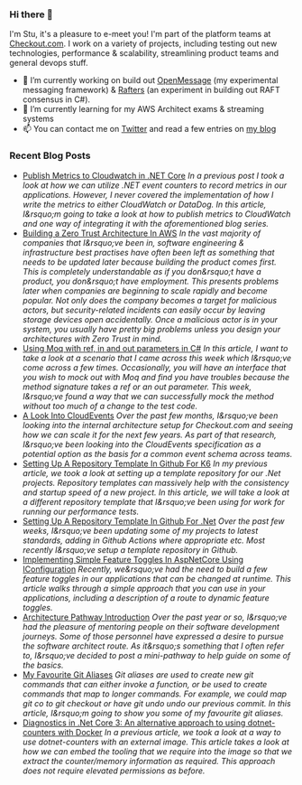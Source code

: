 ### Hi there 👋

I'm Stu, it's a pleasure to e-meet you! I'm part of the platform teams at [Checkout.com](https://www.checkout.com). I work on a variety of projects, including testing out new technologies, performance & scalability, streamlining product teams and general devops stuff.

- 🔭 I’m currently working on build out [OpenMessage](https://github.com/im5tu/OpenMessage) (my experimental messaging framework) & [Rafters](https://github.com/im5tu/Rafters) (an experiment in building out RAFT consensus in C#).
- 🌱 I’m currently learning for my AWS Architect exams & streaming systems
- 📫 You can contact me on [Twitter](https://twitter.com/im5tu) and read a few entries on [my blog](https://im5tu.io)

### Recent Blog Posts
<!--START_SECTION:feed-->
- [Publish Metrics to Cloudwatch in .NET Core](https:&#x2F;&#x2F;im5tu.io&#x2F;article&#x2F;2020&#x2F;12&#x2F;publish-metrics-to-cloudwatch-in-.net-core&#x2F;) 
*In a previous post I took a look at how we can utilize .NET event counters to record metrics in our applications. However, I never covered the implementation of how I write the metrics to either CloudWatch or DataDog. In this article, I&amp;rsquo;m going to take a look at how to publish metrics to CloudWatch and one way of integrating it with the aforementioned blog series.*
- [Building a Zero Trust Architecture In AWS](https:&#x2F;&#x2F;im5tu.io&#x2F;article&#x2F;2020&#x2F;12&#x2F;building-a-zero-trust-architecture-in-aws&#x2F;) 
*In the vast majority of companies that I&amp;rsquo;ve been in, software engineering &amp; infrastructure best practises have often been left as something that needs to be updated later because building the product comes first. This is completely understandable as if you don&amp;rsquo;t have a product, you don&amp;rsquo;t have employment. This presents problems later when companies are beginning to scale rapidly and become popular. Not only does the company becomes a target for malicious actors, but security-related incidents can easily occur by leaving storage devices open accidentally. Once a malicious actor is in your system, you usually have pretty big problems unless you design your architectures with Zero Trust in mind.*
- [Using Moq with ref, in and out parameters in C#](https:&#x2F;&#x2F;im5tu.io&#x2F;article&#x2F;2020&#x2F;11&#x2F;using-moq-with-ref-in-and-out-parameters-in-c&#x2F;) 
*In this article, I want to take a look at a scenario that I came across this week which I&amp;rsquo;ve come across a few times. Occasionally, you will have an interface that you wish to mock out with Moq and find you have troubles because the method signature takes a ref or an out parameter. This week, I&amp;rsquo;ve found a way that we can successfully mock the method without too much of a change to the test code.*
- [A Look Into CloudEvents](https:&#x2F;&#x2F;im5tu.io&#x2F;article&#x2F;2020&#x2F;11&#x2F;a-look-into-cloudevents&#x2F;) 
*Over the past few months, I&amp;rsquo;ve been looking into the internal architecture setup for Checkout.com and seeing how we can scale it for the next few years. As part of that research, I&amp;rsquo;ve been looking into the CloudEvents specification as a potential option as the basis for a common event schema across teams.*
- [Setting Up A Repository Template In Github For K6](https:&#x2F;&#x2F;im5tu.io&#x2F;article&#x2F;2020&#x2F;10&#x2F;setting-up-a-repository-template-in-github-for-k6&#x2F;) 
*In my previous article, we took a look at setting up a template repository for our .Net projects. Repository templates can massively help with the consistency and startup speed of a new project. In this article, we will take a look at a different repository template that I&amp;rsquo;ve been using for work for running our performance tests.*
- [Setting Up A Repository Template In Github For .Net](https:&#x2F;&#x2F;im5tu.io&#x2F;article&#x2F;2020&#x2F;10&#x2F;setting-up-a-repository-template-in-github-for-.net&#x2F;) 
*Over the past few weeks, I&amp;rsquo;ve been updating some of my projects to latest standards, adding in Github Actions where appropriate etc. Most recently I&amp;rsquo;ve setup a template repository in Github.*
- [Implementing Simple Feature Toggles In AspNetCore Using IConfiguration](https:&#x2F;&#x2F;im5tu.io&#x2F;article&#x2F;2020&#x2F;08&#x2F;implementing-simple-feature-toggles-in-aspnetcore-using-iconfiguration&#x2F;) 
*Recently, we&amp;rsquo;ve had the need to build a few feature toggles in our applications that can be changed at runtime. This article walks through a simple approach that you can use in your applications, including a description of a route to dynamic feature toggles.*
- [Architecture Pathway Introduction](https:&#x2F;&#x2F;im5tu.io&#x2F;article&#x2F;2020&#x2F;07&#x2F;architecture-pathway-introduction&#x2F;) 
*Over the past year or so, I&amp;rsquo;ve had the pleasure of mentoring people on their software development journeys. Some of those personnel have expressed a desire to pursue the software architect route. As it&amp;rsquo;s something that I often refer to, I&amp;rsquo;ve decided to post a mini-pathway to help guide on some of the basics.*
- [My Favourite Git Aliases](https:&#x2F;&#x2F;im5tu.io&#x2F;article&#x2F;2020&#x2F;07&#x2F;my-favourite-git-aliases&#x2F;) 
*Git aliases are used to create new git commands that can either invoke a function, or be used to create commands that map to longer commands. For example, we could map git co to git checkout or have git undo undo our previous commit. In this article, I&amp;rsquo;m going to show you some of my favourite git aliases.*
- [Diagnostics in .Net Core 3: An alternative approach to using dotnet-counters with Docker](https:&#x2F;&#x2F;im5tu.io&#x2F;article&#x2F;2020&#x2F;06&#x2F;diagnostics-in-.net-core-3-an-alternative-approach-to-using-dotnet-counters-with-docker&#x2F;) 
*In a previous article, we took a look at a way to use dotnet-counters with an external image. This article takes a look at how we can embed the tooling that we require into the image so that we extract the counter&#x2F;memory information as required. This approach does not require elevated permissions as before.*
<!--END_SECTION:feed-->
